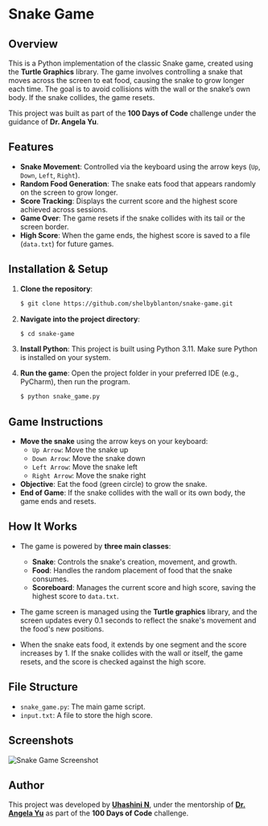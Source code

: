 # Snake Game

## Overview
This is a Python implementation of the classic Snake game, created using the **Turtle Graphics** library. The game involves controlling a snake that moves across the screen to eat food, causing the snake to grow longer each time. The goal is to avoid collisions with the wall or the snake’s own body. If the snake collides, the game resets.

This project was built as part of the **100 Days of Code** challenge under the guidance of **Dr. Angela Yu**.

## Features
- **Snake Movement**: Controlled via the keyboard using the arrow keys (`Up`, `Down`, `Left`, `Right`).
- **Random Food Generation**: The snake eats food that appears randomly on the screen to grow longer.
- **Score Tracking**: Displays the current score and the highest score achieved across sessions.
- **Game Over**: The game resets if the snake collides with its tail or the screen border.
- **High Score**: When the game ends, the highest score is saved to a file (`data.txt`) for future games.

## Installation & Setup

1. **Clone the repository**:

    ```bash
    $ git clone https://github.com/shelbyblanton/snake-game.git
    ```

2. **Navigate into the project directory**:

    ```bash
    $ cd snake-game
    ```

3. **Install Python**: This project is built using Python 3.11. Make sure Python is installed on your system.

4. **Run the game**: Open the project folder in your preferred IDE (e.g., PyCharm), then run the program.

    ```bash
    $ python snake_game.py
    ```

## Game Instructions
- **Move the snake** using the arrow keys on your keyboard:
  - `Up Arrow`: Move the snake up
  - `Down Arrow`: Move the snake down
  - `Left Arrow`: Move the snake left
  - `Right Arrow`: Move the snake right
- **Objective**: Eat the food (green circle) to grow the snake.
- **End of Game**: If the snake collides with the wall or its own body, the game ends and resets.

## How It Works
- The game is powered by **three main classes**:
  - **Snake**: Controls the snake's creation, movement, and growth.
  - **Food**: Handles the random placement of food that the snake consumes.
  - **Scoreboard**: Manages the current score and high score, saving the highest score to `data.txt`.

- The game screen is managed using the **Turtle graphics** library, and the screen updates every 0.1 seconds to reflect the snake's movement and the food's new positions.

- When the snake eats food, it extends by one segment and the score increases by 1. If the snake collides with the wall or itself, the game resets, and the score is checked against the high score.

## File Structure
- `snake_game.py`: The main game script.
- `input.txt`: A file to store the high score.

## Screenshots

![Snake Game Screenshot](https://github-readme.s3.us-west-1.amazonaws.com/SnakeGame.png)

## Author
This project was developed by **[Uhashini N](https://www.linkedin.com/in/uhashini-n-3b144a291/)**, under the mentorship of **[Dr. Angela Yu](https://www.udemy.com/user/4b4368a3-b5c8-4529-aa65-2056ec31f37e/)** as part of the **100 Days of Code** challenge.
